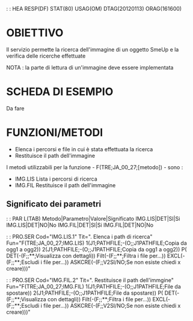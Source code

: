  :  : HEA RESP(DF) STAT(80) USAG(OM) DTAG(20120113) ORAG(161600)

# OBIETTIVO
Il servizio permette la ricerca dell'immagine di un oggetto SmeUp e la verifica delle ricerche
effettuate

NOTA :  la parte di lettura di un'immagine deve essere implementata

# SCHEDA DI ESEMPIO
Da fare

# FUNZIONI/METODI


- Elenca i percorsi e file in cui è stata effettuata la ricerca
- Restituisce il path dell'immagine




I metodi utilizzabili per la funzione - F(TRE;JA_00_27;[metodo]) - sono : 


- IMG.LIS Lista i percorsi di ricerca
- IMG.FIL Restituisce il path dell'immagine




## Significato dei parametri
 :  : PAR L(TAB)
Metodo|Parametro|Valore|Significato
IMG.LIS|DET|SI|Si
IMG.LIS|DET|NO|No
IMG.FIL|DET|SI|Si
IMG.FIL|DET|NO|No


 :  : PRO.SER Cod="IMG.LIS.1" Tit=". Elenca i path di ricerca" Fun="F(TRE;JA_00_27;IMG.LIS) 1(J1;PATHFILE;-(O;;J1PATHFILE;Copia da ogg1 a ogg2)) 2(J1;PATHFILE;-(O;;J1PATHFILE;Copia da ogg1 a ogg2)) P( DET(-(F;;\*\*;Visualizza con dettagli)) Filt(-(F;;\*\*;Filtra i file per...)) EXCL(-(F;;\*\*;Escludi i file per...)) ASKCRE(-(F;;V2SI/NO;Se non esiste chiedi x creare)))"

 :  : PRO.SER Cod="IMG.FIL.2" Tit=". Restituisce il path dell'immgine" Fun="F(TRE;JA_00_27;IMG.FIL) 1(J1;PATHFILE;-(O;;J1PATHFILE;File da spostare)) 2(J1;PATHFILE;-(O;;J1PATHFILE;File da spostare)) P( DET(-(F;;\*\*;Visualizza con dettagli)) Filt(-(F;;\*\*;Filtra i file per...)) EXCL(-(F;;\*\*;Escludi i file per...)) ASKCRE(-(F;;V2SI/NO;Se non esiste chiedi x creare)))"

